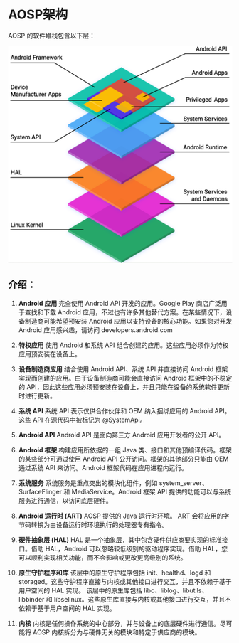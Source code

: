 # AOSP架构

AOSP 的软件堆栈包含以下层：

![alt text](image-69.png)

## 介绍：

1. **Android 应用**
完全使用 Android API 开发的应用。Google Play 商店广泛用于查找和下载 Android 应用，不过也有许多其他替代方案。在某些情况下，设备制造商可能希望预安装 Android 应用以支持设备的核心功能。如果您对开发 Android 应用感兴趣，请访问 developers.android.com

2. **特权应用**
使用 Android 和系统 API 组合创建的应用。这些应用必须作为特权应用预安装在设备上。

3. **设备制造商应用**
结合使用 Android API、系统 API 并直接访问 Android 框架实现而创建的应用。由于设备制造商可能会直接访问 Android 框架中的不稳定的 API，因此这些应用必须预安装在设备上，并且只能在设备的系统软件更新时进行更新。

4. **系统 API**
系统 API 表示仅供合作伙伴和 OEM 纳入捆绑应用的 Android API。这些 API 在源代码中被标记为 @SystemApi。

5. **Android API**
Android API 是面向第三方 Android 应用开发者的公开 API。

6. **Android 框架**
构建应用所依据的一组 Java 类、接口和其他预编译代码。框架的某些部分可通过使用 Android API 公开访问。框架的其他部分只能由 OEM 通过系统 API 来访问。Android 框架代码在应用进程内运行。

7. **系统服务**
系统服务是重点突出的模块化组件，例如 system_server、SurfaceFlinger 和 MediaService。Android 框架 API 提供的功能可以与系统服务进行通信，以访问底层硬件。

8. **Android 运行时 (ART)**
AOSP 提供的 Java 运行时环境。 ART 会将应用的字节码转换为由设备运行时环境执行的处理器专有指令。

9. **硬件抽象层 (HAL)**
HAL 是一个抽象层，其中包含硬件供应商要实现的标准接口。借助 HAL，Android 可以忽略较低级别的驱动程序实现。借助 HAL，您可以顺利实现相关功能，而不会影响或更改更高级别的系统。

10. **原生守护程序和库**
该层中的原生守护程序包括 init、healthd、logd 和 storaged。这些守护程序直接与内核或其他接口进行交互，并且不依赖于基于用户空间的 HAL 实现。
该层中的原生库包括 libc、liblog、libutils、libbinder 和 libselinux。这些原生库直接与内核或其他接口进行交互，并且不依赖于基于用户空间的 HAL 实现。

11. **内核**
内核是任何操作系统的中心部分，并与设备上的底层硬件进行通信。尽可能将 AOSP 内核拆分为与硬件无关的模块和特定于供应商的模块。
